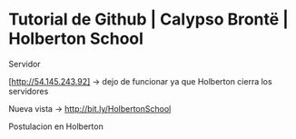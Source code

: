 # Tutorial de Github | Calypso Brontë  | Holberton School

Servidor

[http://54.145.243.92] -> dejo de funcionar ya que Holberton cierra los servidores

Nueva vista -> http://bit.ly/HolbertonSchool

Postulacion en Holberton
